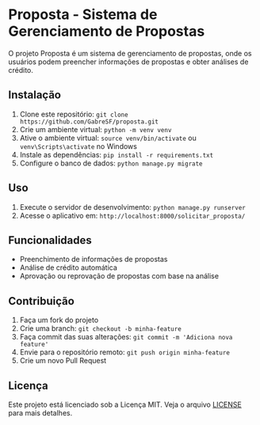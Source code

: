 # Proposta - Sistema de Gerenciamento de Propostas

O projeto Proposta é um sistema de gerenciamento de propostas, onde os usuários podem preencher informações de propostas e obter análises de crédito.

## Instalação

1. Clone este repositório: `git clone https://github.com/GabreSF/proposta.git`
2. Crie um ambiente virtual: `python -m venv venv`
3. Ative o ambiente virtual: `source venv/bin/activate` ou `venv\Scripts\activate` no Windows
4. Instale as dependências: `pip install -r requirements.txt`
5. Configure o banco de dados: `python manage.py migrate`

## Uso

1. Execute o servidor de desenvolvimento: `python manage.py runserver`
2. Acesse o aplicativo em: `http://localhost:8000/solicitar_proposta/`

## Funcionalidades

- Preenchimento de informações de propostas
- Análise de crédito automática
- Aprovação ou reprovação de propostas com base na análise

## Contribuição

1. Faça um fork do projeto
2. Crie uma branch: `git checkout -b minha-feature`
3. Faça commit das suas alterações: `git commit -m 'Adiciona nova feature'`
4. Envie para o repositório remoto: `git push origin minha-feature`
5. Crie um novo Pull Request

## Licença

Este projeto está licenciado sob a Licença MIT. Veja o arquivo [LICENSE](LICENSE) para mais detalhes.
